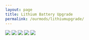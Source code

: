 ```yaml
---
layout: page
title: Lithium Battery Upgrade
permalink: /ourmods/lithiumupgrade/
---
```

<img src="/assets/lithiumupgrade1web.jpg"/>
<img src="/assets/lithiumupgrade2web.jpg"/>
<img src="/assets/lithiumupgrade3web.jpg"/>
<img src="/assets/lithiumupgrade4web.jpg"/>
<img src="/assets/lithiumupgrade5web.jpg"/>

